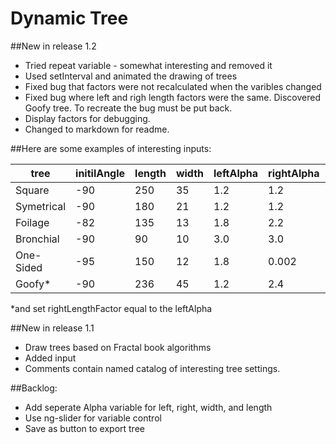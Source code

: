 Dynamic Tree
============

##New in release 1.2

- Tried repeat variable - somewhat interesting and removed it
- Used setInterval and animated the drawing of trees
- Fixed bug that factors were not recalculated when the varibles changed
- Fixed bug where left and righ length factors were the same. Discovered Goofy tree. To recreate the bug must be put back.
- Display factors for debugging.
- Changed to markdown for readme.


##Here are some examples of interesting inputs:

tree		| initilAngle	| length| width	| leftAlpha	| rightAlpha	| leftAngle	| rightAngle| level
----		| -----------	| ------| -----	| ---------	| ----------	| ---------	| ----------| -----
Square		| -90			| 250 	| 35 	| 1.2 		| 1.2   		| 90		| 90 		| 12
Symetrical 	| -90 			| 180 	| 21 	| 1.2 		| 1.2   		| 25		| 25 		| 12
Foilage		| -82			| 135 	| 13 	| 1.8 		| 2.2   		| 19 		| 31 		| 16
Bronchial	| -90 			| 90  	| 10 	| 3.0 		| 3.0   		| 33 		| 33 		| 10
One-Sided	| -95			| 150 	| 12 	| 1.8 		| 0.002 		| 30 		| 0			| 16
Goofy*		| -90			| 236 	| 45 	| 1.2 		| 2.4   		| 48		| 85		| 12

*and set rightLengthFactor equal to the leftAlpha

##New in release 1.1

- Draw trees based on Fractal book algorithms
- Added input
- Comments contain named catalog of interesting tree settings.

##Backlog:

- Add seperate Alpha variable for left, right, width, and length
- Use ng-slider for variable control
- Save as button to export tree
